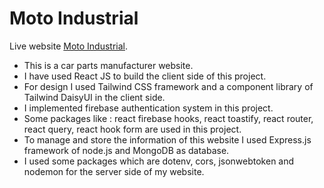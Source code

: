 # Moto Industrial

Live website [Moto Industrial](https://redion-electronics.firebaseapp.com/).

* This is a car parts manufacturer website.
* I have used React JS to build the client side of this project.
* For design I used Tailwind CSS framework and a component library of Tailwind DaisyUI in the client side.
* I implemented firebase authentication system in this project.
* Some packages like : react firebase hooks, react toastify, react router, react query, react hook form are used in this project.
* To manage and store the information of this website I used Express.js framework of node.js and MongoDB as database.
* I used some packages which are dotenv, cors, jsonwebtoken and nodemon for the server side of my website.